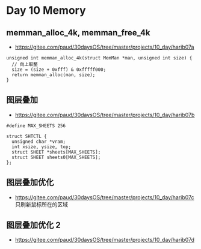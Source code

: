 # Day 10 Memory

## memman_alloc_4k, memman_free_4k
- https://gitee.com/paud/30daysOS/tree/master/projects/10_day/harib07a

```
unsigned int memman_alloc_4k(struct MemMan *man, unsigned int size) {
  // 向上取整
  size = (size + 0xfff) & 0xfffff000;
  return memman_alloc(man, size);
}
```
## 图层叠加
- https://gitee.com/paud/30daysOS/tree/master/projects/10_day/harib07b

```
#define MAX_SHEETS 256

struct SHTCTL {
  unsigned char *vram;
  int xsize, ysize, top;
  struct SHEET *sheets[MAX_SHEETS];
  struct SHEET sheets0[MAX_SHEETS];
};
```

## 图层叠加优化
- https://gitee.com/paud/30daysOS/tree/master/projects/10_day/harib07c
只刷新鼠标所在的区域


## 图层叠加优化 2
- https://gitee.com/paud/30daysOS/tree/master/projects/10_day/harib07d